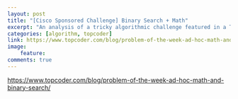 ```yaml
---
layout: post
title: "[Cisco Sponsored Challenge] Binary Search + Math"
excerpt: "An analysis of a tricky algorithmic challenge featured in a Topcoder contest sponsored by <b>Cisco</b>, on Binary Search and Math."
categories: [algorithm, topcoder]
link: https://www.topcoder.com/blog/problem-of-the-week-ad-hoc-math-and-binary-search/
image:
    feature: 
comments: true
---
```


<a href="https://www.topcoder.com/blog/problem-of-the-week-ad-hoc-math-and-binary-search/" target="_blank">https://www.topcoder.com/blog/problem-of-the-week-ad-hoc-math-and-binary-search/</a>